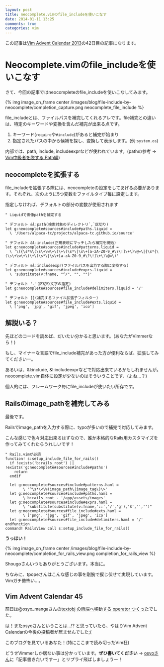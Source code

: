 ```yaml
---
layout: post
title: neocomplete.vimのfile_includeを使いこなす
date: 2014-01-11 13:25
comments: true
categories: vim
---
```


この記事は[Vim Advent Calendar 2013](https://atnd.org/events/45072)の42日目の記事になります。

# Neocomplete.vimのfile\_includeを使いこなす

さて、今回の記事ではneocompleteのfile\_includeを使いこなしてみます。

{% img image_on_frame center /images/blog/file-include-by-neocomplete/completion_capture.png neocomplete_file_include %}

<!-- more -->

file\_includeとは、ファイルパスを補完してくれるアレです。file補完との違いは、特定のキーワードや変換を含んだ補完が出来る点です。

1. キーワード(`require`や`#include`)があると補完が始まり
2. 指定されたパスの中から候補を探し、変換して表示します。(例:`system.os`)

内部では、path, include, includeexprなどが使われています。(pathの参考 -> [Vim中級者を脱する Path編](/blog/vim/jump-to-gem-path.html))

## neocompleteを拡張する

file\_includeを拡張する際には、neocompleteの設定をしてあげる必要があります。それぞれ、次のように5つ変数をファイルタイプ毎に設定します。

指定しなければ、デフォルトの部分の変数が使用されます

```
" Liquidで画像pathを補完する

" デフォルト &l:path(検索対象のディレクトリ`,`区切り)
let g:neocomplete#sources#include#paths.liquid =
  \ '/Users/alpaca-tc/projects/alpaca-tc.github.io/source'

" デフォルト &l:include(正規表現にマッチしたら補完を開始)
let g:neocomplete#sources#include#patterns.liquid =
  \ '\({\s*%\(\s\+\w\+\)\+\(\s*\|\s\+[a-zA-Z0-9_#\?\!]\+\)\@=\|{\s*{\(\s\+\w\+\)\+\(\s*\|\s\+[a-zA-Z0-9_#\?\!]\+\)\@=\)'

" デフォルト &l:includeexpr(ファイルパスを出力する際に変換する)
let g:neocomplete#sources#include#exprs.liquid =
  \ 'substitute(v:fname, "^/", "", "")'

" デフォルト '.'(区切り文字の指定)
let g:neocomplete#sources#file_include#delimiters.liquid = '/'

" デフォルト [](補完するファイル拡張子フィルター)
let g:neocomplete#sources#file_include#exts.liquid =
  \ ['png', 'jpg', 'gif', 'jpeg', 'ico']
```

## 解説いる？

先ほどのコードを読めば、だいたい分かると思います。(あなたがVimmerなら！)

もし、マイナーな言語でfile\_include補完があった方が便利ならば、拡張してみてくださいー。

あるいは、&l:include, &l:includeexprなどで対応出来ているかもしれませんが。neocomplete.vim自体に設定が少ないのはそういうことです、(よね...？)

個人的には、フレームワーク毎にfile\_includeが使いたい所存です。

## Railsのimage\_pathを補完してみる

最後です。

Railsでimage\_pathを入力する際に、typoが多いので補完で対応してみます。

こんな感じで色々対応出来るはずなので、誰か本格的なRails用カスタマイズを作ってみてくれたらうれしいです！

```
" Rails.vimが必須
function! s:setup_include_file_for_rails()
  if !exists('b:rails_root') || !exists('g:neocomplete#sources#include#paths')
    return
  endif

  let g:neocomplete#sources#include#patterns.haml =
        \ '^\s*\<\%(image_path\|image_tag\)\>'
  let g:neocomplete#sources#include#paths.haml =
        \ b:rails_root . '/app/assets/images'
  let g:neocomplete#sources#include#exprs.haml =
        \ "substitute(substitute(v:fname,'::','/','g'),'$','','')"
  let g:neocomplete#sources#file_include#exts.haml =
        \ ['png', 'jpg', 'gif', 'jpeg', 'ico']
  let g:neocomplete#sources#file_include#delimiters.haml = '/'
endfunction
command! RailsView call s:setup_include_file_for_rails()
```

**うっほい！**

{% img image_on_frame center /images/blog/file-include-by-neocomplete/completion_for_rails_view.png completion_for_rails_view %}

Shougoさんいつもありがとうございます。本当に。

ちなみに、tpopeさんはこんな感じの事を剛腕で捩じ伏せて実現しています。Vimガチ勢怖い...。

## Vim Advent Calendar 45

前日は@osyo\_mangaさんの[textobj の両端へ移動する operator つくった](https://d.hatena.ne.jp/osyo-manga/20140110/1389342122)でした。

は！またosyoさんということは...!? と思っていたら、やはりVim Advent Calendarの今後の投稿者が居ませんでした;(

このブログを見ているあなた！(特にここまで読み切ったVim狂)

どうせVimmerしか居ない事は分かっています。**ぜひ書いてください** -> [osyoさん](https://twitter.com/manga_osyo)に「記事書きたいですー」とリプライ飛ばしましょうー！
